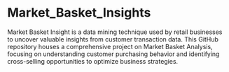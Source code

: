 # Market_Basket_Insights
Market Basket Insight is a data mining technique used by retail businesses to uncover valuable insights from customer transaction data. This GitHub repository houses a comprehensive project on Market Basket Analysis, focusing on understanding customer purchasing behavior and identifying cross-selling opportunities to optimize business strategies.
